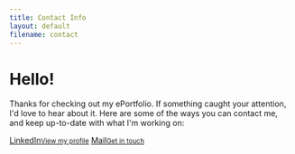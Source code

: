 ```yaml
---
title: Contact Info
layout: default
filename: contact
--- 
```


<h1>Hello!</h1>

<p>
  Thanks for checking out my ePortfolio. If something caught your attention, I'd love to hear about it. Here are some of the ways you can contact me, and keep up-to-date with what I'm working on:
</p>

<div>
  <div style="display:inline-block;text-align:center;margin:auto;">
    <a href="https://www.linkedin.com/in/stefan-dominicus-7144a136" target="_blank">LinkedIn<small>View my profile</small></a>
  </div>
  <div style="display:inline-block;text-align:center;margin:auto;">
    <a href="mailto:stefandominicus@gmail.com?subject=ePortfolio%20query:%20">Mail<small>Get in touch</small></a>
  </div>
</div>
